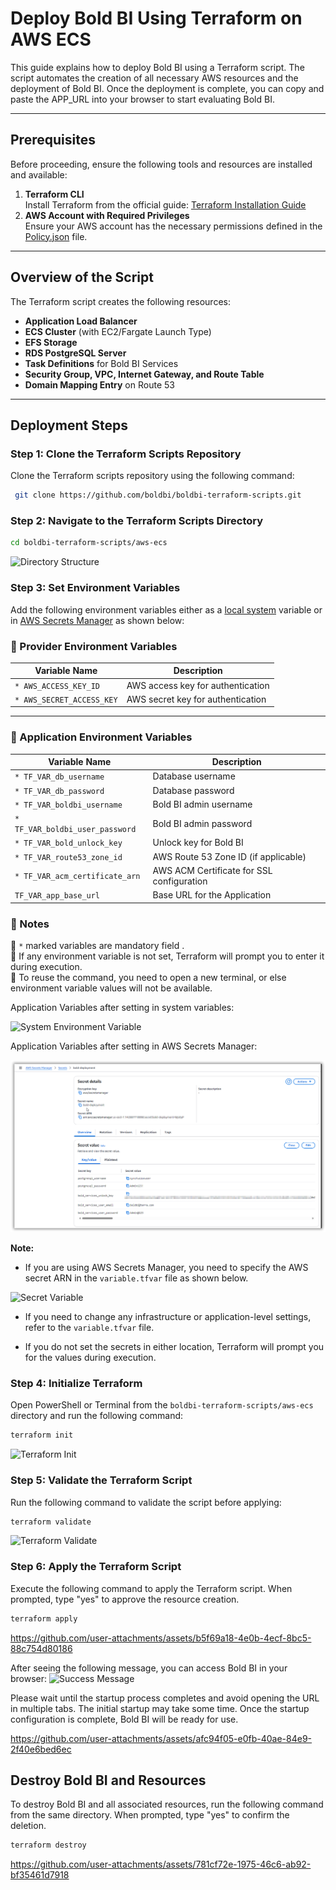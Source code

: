 # Deploy Bold BI Using Terraform on AWS ECS

This guide explains how to deploy Bold BI using a Terraform script. The script automates the creation of all necessary AWS resources and the deployment of Bold BI. Once the deployment is complete, you can copy and paste the APP_URL into your browser to start evaluating Bold BI.

---

## Prerequisites

Before proceeding, ensure the following tools and resources are installed and available:

1. **Terraform CLI**  
   Install Terraform from the official guide: [Terraform Installation Guide](https://developer.hashicorp.com/terraform/tutorials/aws-get-started/install-cli)
2. **AWS Account with Required Privileges**  
   Ensure your AWS account has the necessary permissions defined in the [Policy.json](./policy.json) file.

---

## Overview of the Script

The Terraform script creates the following resources:

- **Application Load Balancer**
- **ECS Cluster** (with EC2/Fargate Launch Type)
- **EFS Storage**
- **RDS PostgreSQL Server**
- **Task Definitions** for Bold BI Services
- **Security Group, VPC, Internet Gateway, and Route Table**
- **Domain Mapping Entry** on Route 53

---

## Deployment Steps

### Step 1: Clone the Terraform Scripts Repository

Clone the Terraform scripts repository using the following command:

```sh
 git clone https://github.com/boldbi/boldbi-terraform-scripts.git
```

### Step 2: Navigate to the Terraform Scripts Directory

```sh
cd boldbi-terraform-scripts/aws-ecs
```

![Directory Structure](./images/directory-structure.png)

### Step 3: Set Environment Variables

Add the following environment variables either as a [local system](https://chlee.co/how-to-setup-environment-variables-for-windows-mac-and-linux/) variable or in [AWS Secrets Manager](https://docs.aws.amazon.com/secretsmanager/latest/userguide/create_secret.html) as shown below:

### 🔹 Provider Environment Variables

| **Variable Name**             | **Description**                                    |
|-------------------------------|----------------------------------------------------|
| `* AWS_ACCESS_KEY_ID`           | AWS access key for authentication                 |
| `* AWS_SECRET_ACCESS_KEY`       | AWS secret key for authentication                 |

---

### 🔹 Application Environment Variables

| **Variable Name**             | **Description**                                    |
|-------------------------------|----------------------------------------------------|
| `* TF_VAR_db_username`          | Database username                                |
| `* TF_VAR_db_password`          | Database password                                |
| `* TF_VAR_boldbi_username`      | Bold BI admin username                           |
| `* TF_VAR_boldbi_user_password` | Bold BI admin password                           |
| `* TF_VAR_bold_unlock_key`      | Unlock key for Bold BI                           |
| `* TF_VAR_route53_zone_id`      | AWS Route 53 Zone ID (if applicable)             |
| `* TF_VAR_acm_certificate_arn`  | AWS ACM Certificate for SSL configuration        |
| `TF_VAR_app_base_url`         | Base URL for the Application                     |

### 🔄 Notes

🌟 `*` marked variables are mandatory field .  
🌟 If any environment variable is not set, Terraform will prompt you to enter it during execution.  
🌟 To reuse the command, you need to open a new terminal, or else environment variable values will not be available.

Application Variables after setting in system variables:

![System Environment Variable](./images/system-environment-variable.png)

Application Variables after setting in AWS Secrets Manager:

![AWS Secrets Manager Variable](./images/secret-manager.png)

**Note:**

- If you are using AWS Secrets Manager, you need to specify the AWS secret ARN in the `variable.tfvar` file as shown below.

![Secret Variable](./images/secret-variable.png)

- If you need to change any infrastructure or application-level settings, refer to the `variable.tfvar` file.

- If you do not set the secrets in either location, Terraform will prompt you for the values during execution.

### Step 4: Initialize Terraform

Open PowerShell or Terminal from the `boldbi-terraform-scripts/aws-ecs` directory and run the following command:

```sh
terraform init
```

![Terraform Init](./images/terraform-init.png)

### Step 5: Validate the Terraform Script

Run the following command to validate the script before applying:

```sh
terraform validate
```

![Terraform Validate](./images/terraform-validate.png)

### Step 6: Apply the Terraform Script

Execute the following command to apply the Terraform script. When prompted, type "yes" to approve the resource creation.

```sh
terraform apply
```

https://github.com/user-attachments/assets/b5f69a18-4e0b-4ecf-8bc5-88c754d80186

After seeing the following message, you can access Bold BI in your browser:
![Success Message](./images/terraform-success-message.png)

Please wait until the startup process completes and avoid opening the URL in multiple tabs. The initial startup may take some time. Once the startup configuration is complete, Bold BI will be ready for use.

https://github.com/user-attachments/assets/afc94f05-e0fb-40ae-84e9-2f40e6bed6ec


## Destroy Bold BI and Resources

To destroy Bold BI and all associated resources, run the following command from the same directory. When prompted, type "yes" to confirm the deletion.

```sh
terraform destroy
```

https://github.com/user-attachments/assets/781cf72e-1975-46c6-ab92-bf35461d7918
